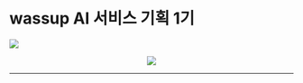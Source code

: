 # wassup AI 서비스 기획 1기   
<a href="https://hits.seeyoufarm.com"><img src="https://hits.seeyoufarm.com/api/count/incr/badge.svg?url=https%3A%2F%2Fgithub.com%2Fjio-B%2Fwassup&count_bg=%23D76286&title_bg=%2340A29C&icon=staffbase.svg&icon_color=%23E7E7E7&title=hits&edge_flat=false"/></a>
<center>
<img src="https://capsule-render.vercel.app/api?type=waving&color=auto&height=300&section=header&text=study%20note&fontSize=90" />
</center>

----------------------------------------------------------------

